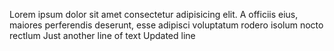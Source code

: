 Lorem ipsum dolor sit amet consectetur adipisicing elit. A officiis eius, maiores perferendis deserunt, esse adipisci voluptatum rodero isolum nocto rectlum
Just another line of text
Updated line
